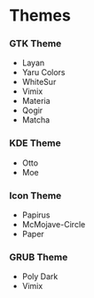 # Themes
### GTK Theme
* Layan
* Yaru Colors
* WhiteSur
* Vimix
* Materia
* Qogir
* Matcha

### KDE Theme
* Otto
* Moe

### Icon Theme
* Papirus
* McMojave-Circle
* Paper

### GRUB Theme
* Poly Dark
* Vimix